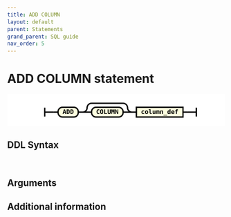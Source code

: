 ```yaml
---
title: ADD COLUMN
layout: default
parent: Statements
grand_parent: SQL guide
nav_order: 5
---
```


# ADD COLUMN statement

![expr](/assets/images/sql-guide/add_column.svg)

## DDL Syntax



```


```

## Arguments


## Additional information
